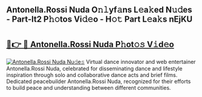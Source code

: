 ## Antonella.Rossi Nuda O𝚗𝚕yf𝚊ns L𝚎a𝚔ed N𝚞𝚍es - Part-lt2 P𝚑𝚘tos Vi𝚍𝚎o - H𝚘𝚝 Part L𝚎a𝚔s nEjKU

# <h2><a href="http://kf5k9qo.oniu.top/?m=Antonella.Rossi+Nuda">🔗👉 🔴 Antonella.Rossi Nuda P𝚑ot𝚘𝚜 V𝚒d𝚎o</a></h2>

[![Antonella.Rossi Nuda Nu𝚍e𝚜](https://i.imgur.com/0qMVB7G.gif)](http://kf5k9qo.oniu.top/?m=Antonella.Rossi+Nuda)
Virtual dance innovator and web entertainer Antonella.Rossi Nuda, celebrated for disseminating dance and lifestyle inspiration through solo and collaborative dance acts and brief films. Dedicated peacebuilder Antonella.Rossi Nuda, recognized for their efforts to build peace and understanding between different communities.  

